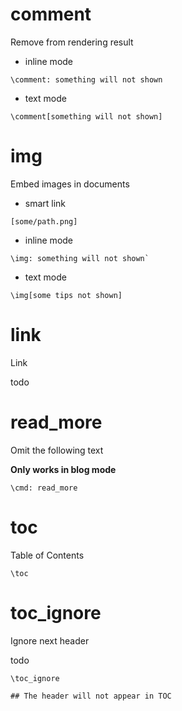 # comment
Remove from rendering result

- inline mode

```notedown
\comment: something will not shown
```

- text mode

```notedown
\comment[something will not shown]
```

# img
Embed images in documents
- smart link

```notedown
[some/path.png]
```

- inline mode

```notedown
\img: something will not shown`
```

- text mode

```notedown
\img[some tips not shown]
```

# link
Link

todo

# read_more
Omit the following text

**Only works in blog mode**

```notedown
\cmd: read_more
```


# toc
Table of Contents


```notedown
\toc
```


# toc_ignore
Ignore next header

todo

```notedown
\toc_ignore

## The header will not appear in TOC
```
